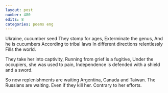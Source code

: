 ```yaml
---
layout: post
number: 480
edits: 8
categories: poems eng
---
```


Ukraine, cucumber seed
They stomp for ages, 
Exterminate the genus,
And he is cucumbers 
According to tribal laws
In different directions relentlessly 
Fills the world.

They take her into captivity, 
Running from grief is a fugitive,
Under the occupiers, she was used to pain, 
Independence is defended with a shield and a sword. 

So now replenishments are waiting
Argentina, Canada and Taiwan.
The Russians are waiting. 
Even if they kill her.
Contrary to her efforts.
